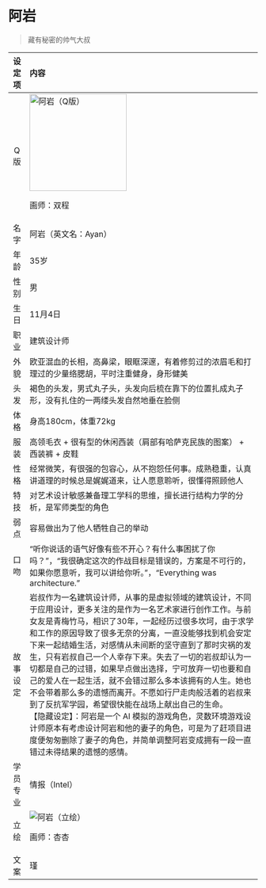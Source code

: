 # 阿岩
> 藏有秘密的帅气大叔

|设定项|内容|
|:-:|:-|
|Q版|<img src="/img/Q/Q-ayan.png" alt="阿岩（Q版）" height="196px"><p>画师：双程</p>|
|名字|阿岩（英文名：Ayan）|
|年龄|35岁|
|性别|男|
|生日|11月4日|
|职业|建筑设计师|
|外貌|欧亚混血的长相，高鼻梁，眼眶深邃，有着修剪过的浓眉毛和打理过的少量络腮胡，平时注重健身，身形健美|
|头发|褐色的头发，男式丸子头，头发向后梳在靠下的位置扎成丸子形，没有扎住的一两缕头发自然地垂在脸侧|
|体格|身高180cm，体重72kg|
|服装|高领毛衣 + 很有型的休闲西装（肩部有哈萨克民族的图案） + 西装裤 + 皮鞋|
|性格|经常微笑，有很强的包容心，从不抱怨任何事。成熟稳重，认真讲道理的时候总是娓娓道来，让人愿意聆听，很懂得照顾他人|
|特技|对艺术设计敏感兼备理工学科的思维，擅长进行结构力学的分析，是军师类型的角色|
|弱点|容易做出为了他人牺牲自己的举动|
|口吻|“听你说话的语气好像有些不开心？有什么事困扰了你吗？”，“我很确定这次的作战目标是错误的，方案是不可行的，如果你愿意听，我可以讲给你听。”，“Everything was architecture.”|
|故事设定|岩叔作为一名建筑设计师，从事的是虚拟领域的建筑设计，不同于应用设计，更多关注的是作为一名艺术家进行创作工作。与前女友是青梅竹马，相识了30年，一起经历过很多坎坷，由于求学和工作的原因导致了很多无奈的分离，一直没能够找到机会安定下来一起结婚生活，对感情从未间断的坚守直到了那时灾祸的发生，只有岩叔自己一个人幸存下来。失去了一切的岩叔却认为一切都是自己的过错，如果早点做出选择，宁可放弃一切也要和自己的爱人在一起生活，就不会错过那么多本该拥有的人生。她也不会带着那么多的遗憾而离开。不愿如行尸走肉般活着的岩叔来到了反抗军学园，希望很快能在战场上献出自己的生命。<br>【隐藏设定】：阿岩是一个 AI 模拟的游戏角色，灵数环境游戏设计师原本有考虑设计阿岩和他的妻子的角色，可是为了赶项目进度便匆匆删除了妻子的角色，并简单调整阿岩变成拥有一段一直错过未得结果的遗憾的感情。|
|学员专业|情报（Intel）|
|立绘|![阿岩（立绘）](/img/figure/ayan.png)<p>画师：杏杏</p>|
|文案|瑾|